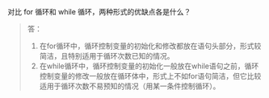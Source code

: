 对比 for 循环和 while 循环，两种形式的优缺点各是什么？
> 答：
> 1. 在for循环中，循环控制变量的初始化和修改都放在语句头部分，形式较简洁，且特别适用于循环次数已知的情况。
> 2. 在while循环中，循环控制变量的初始化一般放在while语句之前，循环控制变量的修改一般放在循环体中，形式上不如for语句简洁，但它比较适用于循环次数不易预知的情况（用某一条件控制循环）。
